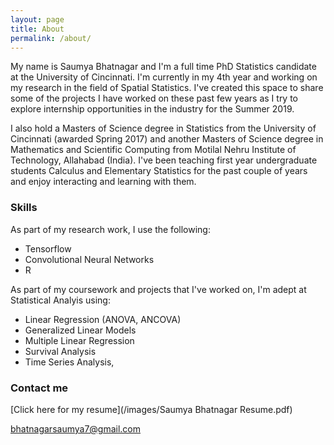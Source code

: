 ```yaml
---
layout: page
title: About
permalink: /about/
---
```


My name is Saumya Bhatnagar and I'm a full time PhD Statistics candidate at the University of Cincinnati. I'm currently in my 4th year and working on my research in the field of Spatial Statistics. I've created this space to share some of the projects I have worked on these past few years as I try to explore internship opportunities in the industry for the Summer 2019. 

I also hold a Masters of Science degree in Statistics from the University of Cincinnati (awarded Spring 2017) and another Masters of Science degree in Mathematics and Scientific Computing from Motilal Nehru Institute of Technology, Allahabad (India). I've been teaching first year undergraduate students Calculus and Elementary Statistics for the past couple of years and enjoy interacting and learning with them.

### Skills

As part of my research work, I use the following:

* Tensorflow
* Convolutional Neural Networks
* R

As part of my coursework and projects that I've worked on, I'm adept at Statistical Analyis using:

* Linear Regression (ANOVA, ANCOVA)
* Generalized Linear Models
* Multiple Linear Regression 
* Survival Analysis 
* Time Series Analysis, 

### Contact me
[Click here for my resume](/images/Saumya Bhatnagar Resume.pdf)

[bhatnagarsaumya7@gmail.com](mailto:bhatnagarsaumya7@gmail.com)
